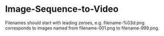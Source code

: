 # Image-Sequence-to-Video

Filenames should start with leading zeroes, e.g. filename-%03d.png corresponds to images named from filename-001.png to filename-999.png.
